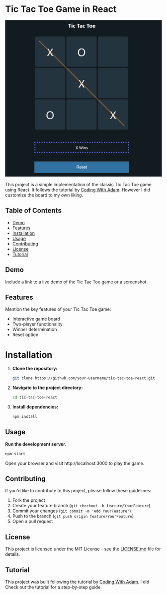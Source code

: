 # Tic Tac Toe Game in React

<p align="center">
  <img src='./public/tic-tac-toe_pic.png' alt='Tic Tac Toe image'>
</p>

This project is a simple implementation of the classic Tic Tac Toe game using React. It follows the tutorial by [Coding With Adam](https://www.youtube.com/watch?v=4Gt_YyGf6B0).
However I did customize the board to my own liking.

## Table of Contents

- [Demo](#demo)
- [Features](#features)
- [Installation](#installation)
- [Usage](#usage)
- [Contributing](#contributing)
- [License](#license)
- [Tutorial](#tutorial)

## Demo

Include a link to a live demo of the Tic Tac Toe game or a screenshot.

## Features

Mention the key features of your Tic Tac Toe game:

- Interactive game board
- Two-player functionality
- Winner determination
- Reset option

# Installation

1. **Clone the repository:**

   ```bash
   git clone https://github.com/your-username/tic-tac-toe-react.git
   ```

2. **Navigate to the project directory:**

   ```bash
   cd tic-tac-toe-react
   ```

3. **Install dependencies:**

   ```bash
   npm install
   ```

## Usage

**Run the development server:**

```bash
npm start
```

Open your browser and visit http://localhost:3000 to play the game.

## Contributing

If you'd like to contribute to this project, please follow these guidelines:

1. Fork the project
2. Create your feature branch (`git checkout -b feature/YourFeature`)
3. Commit your changes (`git commit -m 'Add YourFeature'`)
4. Push to the branch (`git push origin feature/YourFeature`)
5. Open a pull request

## License

This project is licensed under the MIT License - see the [LICENSE.md](LICENSE.md) file for details.

## Tutorial

This project was built following the tutorial by [Coding With Adam](https://www.youtube.com/@CodingWithAdam). I did Check out the tutorial for a step-by-step guide.
